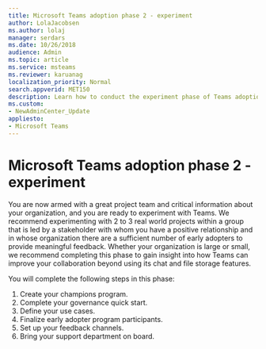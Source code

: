 ```yaml
---
title: Microsoft Teams adoption phase 2 - experiment
author: LolaJacobsen
ms.author: lolaj
manager: serdars
ms.date: 10/26/2018
audience: Admin
ms.topic: article
ms.service: msteams
ms.reviewer: karuanag
localization_priority: Normal
search.appverid: MET150
description: Learn how to conduct the experiment phase of Teams adoption. 
ms.custom:
- NewAdminCenter_Update
appliesto: 
- Microsoft Teams
---
```



# Microsoft Teams adoption phase 2 - experiment

You are now armed with a great project team and critical information about your organization, and you are ready to experiment with Teams. We recommend experimenting with 2 to 3 real world projects within a group that is led by a stakeholder with whom you have a positive relationship and in whose organization there are a sufficient number of early adopters to provide meaningful feedback. Whether your organization is large or small, we recommend completing this phase to gain insight into how Teams can improve your collaboration beyond using its chat and file storage features.  

You will complete the following steps in this phase:

1. Create your champions program.
2. Complete your governance quick start.
3. Define your use cases.
4. Finalize early adopter program participants.
5. Set up your feedback channels.
6. Bring your support department on board.
